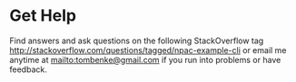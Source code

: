 # Get Help

Find answers and ask questions on the following StackOverflow tag <http://stackoverflow.com/questions/tagged/npac-example-cli> or email me anytime at <mailto:tombenke@gmail.com> if you run into problems or have feedback.